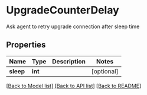 # UpgradeCounterDelay

Ask agent to retry upgrade connection after sleep time
## Properties
Name | Type | Description | Notes
------------ | ------------- | ------------- | -------------
**sleep** | **int** |  | [optional] 

[[Back to Model list]](../README.md#documentation-for-models) [[Back to API list]](../README.md#documentation-for-api-endpoints) [[Back to README]](../README.md)


